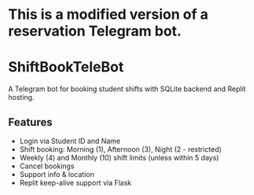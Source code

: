 # This is a modified version of a reservation Telegram bot.

# ShiftBookTeleBot

A Telegram bot for booking student shifts with SQLite backend and Replit hosting.

## Features
- Login via Student ID and Name
- Shift booking: Morning (1), Afternoon (3), Night (2 - restricted)
- Weekly (4) and Monthly (10) shift limits (unless within 5 days)
- Cancel bookings
- Support info & location
- Replit keep-alive support via Flask
